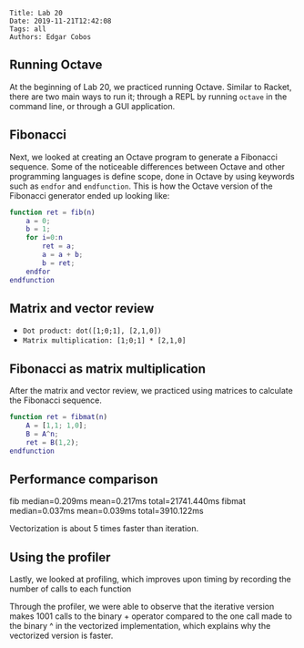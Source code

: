    Title: Lab 20
    Date: 2019-11-21T12:42:08
    Tags: all
    Authors: Edgar Cobos

## Running Octave

At the beginning of Lab 20, we practiced running Octave. Similar to Racket, there are two main ways to run it; through a REPL by running  `octave` in the command line, or through a GUI application.

## Fibonacci

Next, we looked at creating an Octave program to generate a Fibonacci sequence. Some of the noticeable differences between Octave and other programming languages is define scope, done in Octave by using keywords such as `endfor` and `endfunction`. This is how the Octave version of the Fibonacci generator ended up looking like:

``` matlab
function ret = fib(n)
    a = 0;
    b = 1;
    for i=0:n
        ret = a;
        a = a + b;
        b = ret;
    endfor
endfunction
```

## Matrix and vector review

* `Dot product: dot([1;0;1], [2,1,0])`
* `Matrix multiplication: [1;0;1] * [2,1,0]`

## Fibonacci as matrix multiplication

After the matrix and vector review, we practiced using matrices to calculate the Fibonacci sequence.

```matlab
function ret = fibmat(n)
    A = [1,1; 1,0];
    B = A^n;
    ret = B(1,2);
endfunction
```

## Performance comparison

fib     median=0.209ms mean=0.217ms total=21741.440ms
fibmat  median=0.037ms mean=0.039ms total=3910.122ms

Vectorization is about 5 times faster than iteration.

## Using the profiler

Lastly, we looked at profiling, which improves upon timing by recording the number of calls to each function

Through the profiler, we were able to observe that the iterative version makes 1001 calls to the binary + operator compared to the one call made to the binary ^ in the vectorized implementation, which explains why the vectorized version is faster.

<!-- more -->

